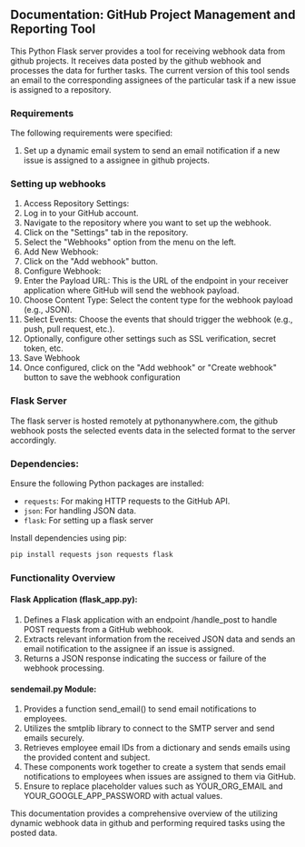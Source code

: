 ## Documentation: GitHub Project Management and Reporting Tool

This Python Flask server provides a tool for receiving webhook data from github projects. It receives data posted by the github webhook and processes the data for further tasks. The current version of this tool sends an email to the corresponding assignees of the particular task if a new issue is assigned to a repository.

### Requirements

The following requirements were specified:

1. Set up a dynamic email system to send an email notification if a new issue is assigned to a assignee in github projects.

### Setting up webhooks

1. Access Repository Settings:
2. Log in to your GitHub account.
3. Navigate to the repository where you want to set up the webhook.
4. Click on the "Settings" tab in the repository.
5. Select the "Webhooks" option from the menu on the left.
6. Add New Webhook:
7. Click on the "Add webhook" button.
8. Configure Webhook:
9. Enter the Payload URL: This is the URL of the endpoint in your receiver application where GitHub will send the webhook payload.
10. Choose Content Type: Select the content type for the webhook payload (e.g., JSON).
11. Select Events: Choose the events that should trigger the webhook (e.g., push, pull request, etc.).
12. Optionally, configure other settings such as SSL verification, secret token, etc.
13. Save Webhook
14. Once configured, click on the "Add webhook" or "Create webhook" button to save the webhook configuration

### Flask Server

The flask server is hosted remotely at pythonanywhere.com, the github webhook posts the selected events data in the selected format to the server accordingly.

### Dependencies:
Ensure the following Python packages are installed:

- `requests`: For making HTTP requests to the GitHub API.
- `json`: For handling JSON data.
- `flask`: For setting up a flask server

Install dependencies using pip:
```bash
pip install requests json requests flask
```

### Functionality Overview

#### Flask Application (flask_app.py):

1. Defines a Flask application with an endpoint /handle_post to handle POST requests from a GitHub webhook.
2. Extracts relevant information from the received JSON data and sends an email notification to the assignee if an issue is assigned.
3. Returns a JSON response indicating the success or failure of the webhook processing.


#### sendemail.py Module:

1. Provides a function send_email() to send email notifications to employees.
2. Utilizes the smtplib library to connect to the SMTP server and send emails securely.
3. Retrieves employee email IDs from a dictionary and sends emails using the provided content and subject.
4. These components work together to create a system that sends email notifications to employees when issues are assigned to them via GitHub. 
5. Ensure to replace placeholder values such as YOUR_ORG_EMAIL and YOUR_GOOGLE_APP_PASSWORD with actual values.

This documentation provides a comprehensive overview of the utilizing dynamic webhook data in github and performing required tasks using the posted data.